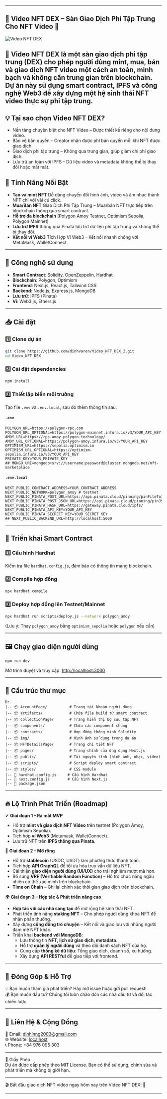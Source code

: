 
---
##  🎥 Video NFT DEX – Sàn Giao Dịch Phi Tập Trung Cho NFT Video 🚀  

![Video NFT DEX](https://cryptoviet.info/_next/image?url=https%3A%2F%2Fadmin.cryptoviet.info%2Fuploads%2FCelestia_la_gi_64878a024f.jpg&w=3840&q=100)  
## 📌 Video NFT DEX là một sàn giao dịch phi tập trung (DEX) cho phép người dùng mint, mua, bán và giao dịch NFT video một cách an toàn, minh bạch và không cần trung gian trên blockchain. Dự án này sử dụng smart contract, IPFS và công nghệ Web3 để xây dựng một hệ sinh thái NFT video thực sự phi tập trung.  

## 💡 Tại sao chọn Video NFT DEX?  
- Nền tảng chuyên biệt cho NFT Video – Được thiết kế riêng cho nội dung video.  
- Bảo vệ bản quyền – Creator nhận được phí bản quyền mỗi khi NFT được giao dịch.  
- Giao dịch phi tập trung – Không qua trung gian, giúp giảm chi phí giao dịch.  
- Lưu trữ an toàn với IPFS – Dữ liệu video và metadata không thể bị thay đổi hoặc mất mát.  


##  🌟 Tính Năng Nổi Bật  
- **Tạo và mint NFT** Dễ dàng chuyển đổi hình ảnh, video và âm nhạc thành NFT chỉ với vài cú click.
- **Mua/Bán NFT** Giao Dịch Phi Tập Trung – Mua/bán NFT trực tiếp trên blockchain thông qua smart contract.
- **Hỗ trợ đa blockchain** (Polygon Amoy Testnet, Optimism Sepolia, Polygon Mainnet)  
- **Lưu trữ IPFS** thông qua Pinata lưu trữ dữ liệu phi tập trung và không thể bị thay đổi.  
- **Kết nối ví Web3** Tích Hợp Ví Web3 – Kết nối nhanh chóng với MetaMask, WalletConnect.  

---

## 📌 Công nghệ sử dụng  
- **Smart Contract**: Solidity, OpenZeppelin, Hardhat  
- **Blockchain**: Polygon, Optimism  
- **Frontend**: Next.js, React.js, Tailwind CSS  
- **Backend**: Node.js, Express.js, MongoDB  
- **Lưu trữ**: IPFS (Pinata)  
- **Ví**: Web3.js, Ethers.js  

---

## 📥 Cài đặt  

### 1️⃣ Clone dự án  
```bash
git clone https://github.com/dinhvaren/Video_NFT_DEX_2.git
cd Video_NFT_DEX
```

### 2️⃣ Cài đặt dependencies  
```bash
npm install
```

### 3️⃣ Thiết lập biến môi trường  
Tạo file `.env` và `.env.local`, sau đó thêm thông tin sau:  

#### `.env`  
```env
POLYGON_URL=https://polygon-rpc.com
POLYGON_URL_OPTIONAL=https://polygon-mainnet.infura.io/v3/YOUR_API_KEY
AMOY_URL=https://rpc-amoy.polygon.technology/
AMOY_URL_OPTIONAL=https://polygon-amoy.infura.io/v3/YOUR_API_KEY
OPTIMISM_URL=https://sepolia.optimism.io
OPTIMISM_URL_OPTIONAL=https://optimism-sepolia.infura.io/v3/YOUR_API_KEY
PRIVATE_KEY=YOUR_PRIVATE_KEY
## MONGO_URI=mongodb+srv://username:password@cluster.mongodb.net/nft-marketplace
```

#### `.env.local`  
```env
NEXT_PUBLIC_CONTRACT_ADDRESS=YOUR_CONTRACT_ADDRESS
NEXT_PUBLIC_NETWORK=polygon_amoy # testnet
NEXT_PUBLIC_PINATA_POST_URL=https://api.pinata.cloud/pinning/pinFileToIPFS
NEXT_PUBLIC_PINATA_POST_JSON_URL=https://api.pinata.cloud/pinning/pinJSONToIPFS
NEXT_PUBLIC_PINATA_HASH_URL=https://gateway.pinata.cloud/ipfs/
NEXT_PUBLIC_PINATA_API_KEY=YOUR_API_KEY
NEXT_PUBLIC_PINATA_SECRECT_KEY=YOUR_SECRET_KEY
## NEXT_PUBLIC_BACKEND_URL=http://localhost:5000
```

---

## 🔨 Triển khai Smart Contract  
### 1️⃣ Cấu hình Hardhat  
Kiểm tra file `hardhat.config.js`, đảm bảo có thông tin mạng blockchain.  

### 2️⃣ Compile hợp đồng  
```bash
npx hardhat compile
```

### 3️⃣ Deploy hợp đồng lên Testnet/Mainnet  
```bash
npx hardhat run scripts/deploy.js --network polygon_amoy
```
(Lưu ý: Thay `polygon_amoy` bằng `optimism_sepolia` hoặc `polygon` nếu cần)

---

## 🖼️ Chạy giao diện người dùng  
```bash
npm run dev
```
Mở trình duyệt và truy cập: [http://localhost:3000](http://localhost:3000)  

---

## 📜 Cấu trúc thư mục  

```
D:.
|-- 📦 AccountPage/          # Trang tài khoản người dùng
|-- 📦 artifacts/            # Chứa file build từ smart contract
|-- 📦 collectionPage/       # Trang hiển thị bộ sưu tập NFT
|-- 📦 components/           # Chứa các component chung
|-- 📦 contracts/            # Hợp đồng thông minh Solidity
|-- 📦 img/                  # Hình ảnh sử dụng trong dự án
|-- 📦 NFTDetailsPage/       # Trang chi tiết NFT
|-- 📦 pages/                # Trang chính của ứng dụng Next.js
|-- 📦 public/               # Tài nguyên tĩnh (hình ảnh, nhạc, video)
|-- 📦 scripts/              # Script deploy smart contract
|-- 📦 styles/               # CSS module
|-- 📄 hardhat.config.js     # Cấu hình Hardhat
|-- 📄 next.config.js        # Cấu hình Next.js
|-- 📄 package.json

```

---

## 🔥 Lộ Trình Phát Triển (Roadmap)  

✔ **Giai đoạn 1 – Ra mắt MVP**  
- Hỗ trợ **mint và giao dịch NFT Video** trên testnet (Polygon Amoy, Optimism Sepolia).  
- Tích hợp **ví Web3** (Metamask, WalletConnect).  
- Lưu trữ NFT trên **IPFS thông qua Pinata**.  

🚀 **Giai đoạn 2 – Mở rộng**  
- Hỗ trợ **stablecoin** (USDC, USDT) làm phương thức thanh toán.  
- Tích hợp **API GraphQL** để tối ưu hóa truy vấn dữ liệu NFT.  
- Cải thiện **giao diện người dùng (UI/UX)** cho trải nghiệm mượt mà hơn.  
- Bổ sung **VRF (Verifiable Random Function)** – Hỗ trợ chức năng ngẫu nhiên có thể xác minh trên blockchain.  
- **Time on Chain** – Ghi lại chính xác thời gian giao dịch trên blockchain.  

🌍 **Giai đoạn 3 – Hợp tác & Phát triển nâng cao**  
- **Hợp tác với các nhà sáng tạo** để mở rộng hệ sinh thái NFT.  
- Phát triển tính năng **staking NFT** – Cho phép người dùng khóa NFT để nhận phần thưởng.  
- Xây dựng **cộng đồng trò chuyện** – Kết nối và giao lưu với những người đam mê NFT khác.  
- Triển khai **backend với MongoDB**:  
  - Lưu thông tin **NFT, lịch sử giao dịch, metadata**.  
  - Hỗ trợ **quản lý người dùng** và theo dõi danh sách NFT của họ.  
  - Cung cấp **thống kê dữ liệu**: Tổng giao dịch, doanh số, xu hướng.  
  - Xây dựng **API RESTful** để giao tiếp với frontend.  

---

##  🤝 Đóng Góp & Hỗ Trợ  
💡 Bạn muốn tham gia phát triển? Hãy mở issue hoặc gửi pull request!  
💰 Bạn muốn đầu tư? Chúng tôi luôn chào đón các nhà đầu tư và đối tác chiến lược.  

---

## 📩 Liên Hệ & Cộng Đồng  
📧 Email: dinhlnng2003@gmail.com  
🌐 Website: [localhost](http://localhost:3000)  
📞 Phone: +84 976 095 303

---

 📄 Giấy Phép  
Dự án được cấp phép theo MIT License. Bạn có thể sử dụng, chỉnh sửa và phát triển mà không bị giới hạn.  

---

🎬 Bắt đầu giao dịch NFT video ngay hôm nay trên Video NFT DEX! 🚀  

---

